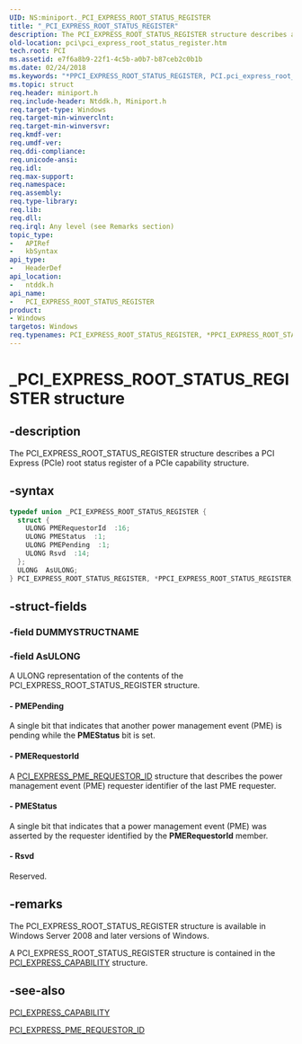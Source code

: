 ```yaml
---
UID: NS:miniport._PCI_EXPRESS_ROOT_STATUS_REGISTER
title: "_PCI_EXPRESS_ROOT_STATUS_REGISTER"
description: The PCI_EXPRESS_ROOT_STATUS_REGISTER structure describes a PCI Express (PCIe) root status register of a PCIe capability structure.
old-location: pci\pci_express_root_status_register.htm
tech.root: PCI
ms.assetid: e7f6a8b9-22f1-4c5b-a0b7-b87ceb2c0b1b
ms.date: 02/24/2018
ms.keywords: "*PPCI_EXPRESS_ROOT_STATUS_REGISTER, PCI.pci_express_root_status_register, PCI_EXPRESS_ROOT_STATUS_REGISTER, PCI_EXPRESS_ROOT_STATUS_REGISTER union [Buses], PPCI_EXPRESS_ROOT_STATUS_REGISTER, PPCI_EXPRESS_ROOT_STATUS_REGISTER union pointer [Buses], _PCI_EXPRESS_ROOT_STATUS_REGISTER, ntddk/PCI_EXPRESS_ROOT_STATUS_REGISTER, ntddk/PPCI_EXPRESS_ROOT_STATUS_REGISTER, pci_struct_ff3a211f-421b-41f3-9250-d658636bfe49.xml"
ms.topic: struct
req.header: miniport.h
req.include-header: Ntddk.h, Miniport.h
req.target-type: Windows
req.target-min-winverclnt:
req.target-min-winversvr:
req.kmdf-ver:
req.umdf-ver:
req.ddi-compliance:
req.unicode-ansi:
req.idl:
req.max-support:
req.namespace:
req.assembly:
req.type-library:
req.lib:
req.dll:
req.irql: Any level (see Remarks section)
topic_type:
-	APIRef
-	kbSyntax
api_type:
-	HeaderDef
api_location:
-	ntddk.h
api_name:
-	PCI_EXPRESS_ROOT_STATUS_REGISTER
product:
- Windows
targetos: Windows
req.typenames: PCI_EXPRESS_ROOT_STATUS_REGISTER, *PPCI_EXPRESS_ROOT_STATUS_REGISTER
---
```


# _PCI_EXPRESS_ROOT_STATUS_REGISTER structure


## -description


The PCI_EXPRESS_ROOT_STATUS_REGISTER structure describes a PCI Express (PCIe) root status register of a PCIe capability structure.


## -syntax


```cpp
typedef union _PCI_EXPRESS_ROOT_STATUS_REGISTER {
  struct {
    ULONG PMERequestorId  :16;
    ULONG PMEStatus  :1;
    ULONG PMEPending  :1;
    ULONG Rsvd  :14;
  };
  ULONG  AsULONG;
} PCI_EXPRESS_ROOT_STATUS_REGISTER, *PPCI_EXPRESS_ROOT_STATUS_REGISTER;
```


## -struct-fields




### -field DUMMYSTRUCTNAME




### -field AsULONG

A ULONG representation of the contents of the PCI_EXPRESS_ROOT_STATUS_REGISTER structure.


#### - PMEPending

A single bit that indicates that another power management event (PME) is pending while the <b>PMEStatus</b> bit is set.


#### - PMERequestorId

A <a href="https://msdn.microsoft.com/library/windows/hardware/ff537471">PCI_EXPRESS_PME_REQUESTOR_ID</a> structure that describes the power management event (PME) requester identifier of the last PME requester.


#### - PMEStatus

A single bit that indicates that a power management event (PME) was asserted by the requester identified by the <b>PMERequestorId</b> member.


#### - Rsvd

Reserved.


## -remarks



The PCI_EXPRESS_ROOT_STATUS_REGISTER structure is available in Windows Server 2008 and later versions of Windows.

A PCI_EXPRESS_ROOT_STATUS_REGISTER structure is contained in the <a href="https://msdn.microsoft.com/library/windows/hardware/ff537460">PCI_EXPRESS_CAPABILITY</a> structure.




## -see-also

<a href="https://msdn.microsoft.com/library/windows/hardware/ff537460">PCI_EXPRESS_CAPABILITY</a>



<a href="https://msdn.microsoft.com/library/windows/hardware/ff537471">PCI_EXPRESS_PME_REQUESTOR_ID</a>



 

 


